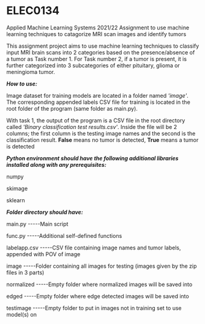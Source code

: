 # ELEC0134
Applied Machine Learning Systems 2021/22 Assignment to use machine learning techniques to catagorize MRI scan images and identify tumors

This assignment project aims to use machine learning techniques to classify input MRI brain scans into 2 categories based on the presence/absence of a tumor as Task number 1. 
For Task number 2, if a tumor is present, it is further categorized into 3 subcategories of either pituitary, glioma or meningioma tumor.

***How to use:***

Image dataset for training models are located in a folder named *'image'*. The corresponding appended labels CSV file for training is located in the root folder of the program (same folder as main.py).

With task 1, the output of the program is a CSV file in the root directory called *'Binary classification test results.csv'*. Inside the file will be 2 columns; the first column is the testing image names and the second is the classification result. **False** means no tumor is detected, **True** means a tumor is detected

***Python environment should have the following additional libraries installed along with any prerequisites:***

numpy

skimage

sklearn

***Folder directory should have:***

  main.py             -----Main script

  func.py             -----Additional self-defined functions

  labelapp.csv        -----CSV file containing image names and tumor labels, appended with POV of image

  image               -----Folder containing all images for testing (images given by the zip files in 3 parts)

  normalized          -----Empty folder where normalized images will be saved into

  edged               -----Empty folder where edge detected images will be saved into

  testimage	          -----Empty folder to put in images not in training set to use model(s) on
